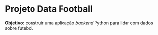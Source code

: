 # Projeto Data Football

**Objetivo:** construir uma aplicação *backend* Python para lidar com dados sobre futebol.
